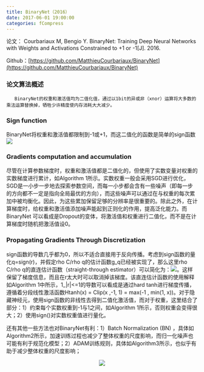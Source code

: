 ```yaml
---
title: BinaryNet（2016）
date: 2017-06-01 19:00:00
categories: fCompress
---
```


<script type="text/javascript" src="http://cdn.mathjax.org/mathjax/latest/MathJax.js?config=default"></script>

论文： Courbariaux M, Bengio Y. BinaryNet: Training Deep Neural Networks with Weights and Activations Constrained to +1 or -1[J]. 2016.

Github：[https://github.com/MatthieuCourbariaux/BinaryNet](https://github.com/MatthieuCourbariaux/BinaryNet)

### 论文算法概述

       BinaryNet的权重和激活值均为二值化值，通过以1bit的异或非（xnor）运算将大多数的乘法运算替换掉，牺牲少许精度使内存消耗大大减少。
	   
### Sign function

   BinaryNet将权重和激活值都限制到-1或+1，而这二值化的函数是简单的sign函数<img src="{{ site.baseurl }}/images/pdCompress/binarynet1.png">
   
### Gradients computation and accumulation

   尽管在计算参数梯度时，权重和激活值都是二值化的，但使用了实数变量对权重的实数梯度进行累计，如Algorithm 1所示。实数权重一般会采用SGD进行优化，SGD是一小步一步地去探索参数空间，而每一小步都会含有一些噪声（即每一步的方向都不一定是指向全局最优的方向），而这些噪声可以通过在与权重的每次累加中被均衡化。因此，为这些累加保留足够的分辨率是很重要的。除此之外，在计算梯度时，给权重和激活值添加噪声能起到正则化的作用，提高泛化能力。而BinaryNet 可以看成是Dropout的变体，将激活值和权重进行二值化，而不是在计算梯度时随机把激活值设0。
   
### Propagating Gradients Through Discretization

   sign函数的导数几乎都为0，所以不适合直接用于反向传播。考虑到sign函数的量化q=sign(r)，并假定rho C/rho q的估计函数g_q已经被实现了，那么这里rho C/rho q的直连估计函数（straight-through estimator）可以简化为：<img src="{{ site.baseurl }}/images/pdCompress/binarynet2.png">。这样保留了梯度信息，而且在r太大时可以取消掉该梯度。该直连估计函数的使用解释如Algorithm 1中所示，1_|r|<=1的导数可以看成是通过hard tanh进行梯度传播，遵循着分段线性激活函数Htanh(x) = Clip(x ,-1, 1) = max(-1 , min(1, x))。对于隐藏神经元，使用sign函数的非线性去得到二值化激活值，而对于权重，这里结合了部分：1）约束每个实数权重到-1与1之间，如Algorithm 1所示，否则权重会变得很大；2）使用sign()对实数权重值进行量化。

   还有其他一些方法也对BinaryNet有利：1）Batch Normalization (BN) ，具体如Algorithm2所示，加速训练过程也减少了整体权重的尺度影响，而归一化噪声也可能有利于规范化模型；2）ADAM训练规则，具体如Algorithm3所示，也似乎有助于减少整体权重的尺度影响；
   
   <center><img src="{{ site.baseurl }}/images/pdCompress/binarynet3.png"></center>